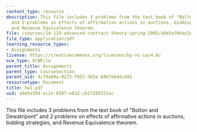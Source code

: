 ```yaml
---
content_type: resource
description: This file includes 3 problems from the text book of "Bolton and Dewatripont"
  and 2 problems on effects of affirmative actions in auctions, bidding strategies,
  and Revenue Equivalence theorem.
file: /courses/14-129-advanced-contract-theory-spring-2005/a9e5e39dac2e6587e81dcb2720d353ac_hw1.pdf
file_type: application/pdf
learning_resource_types:
- Assignments
license: https://creativecommons.org/licenses/by-nc-sa/4.0/
ocw_type: OCWFile
parent_title: Assignments
parent_type: CourseSection
parent_uid: 4cf9a08a-0275-f957-365e-6967e64dc491
resourcetype: Document
title: hw1.pdf
uid: a9e5e39d-ac2e-6587-e81d-cb2720d353ac
---
```

This file includes 3 problems from the text book of "Bolton and Dewatripont" and 2 problems on effects of affirmative actions in auctions, bidding strategies, and Revenue Equivalence theorem.